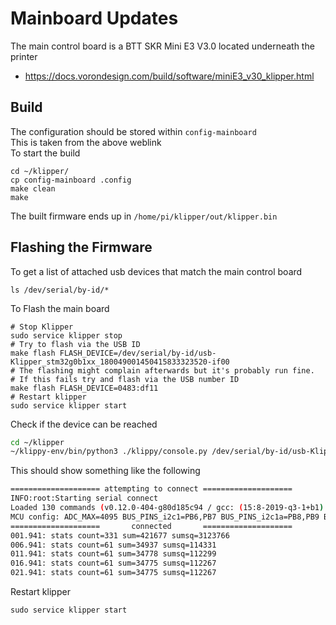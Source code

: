 # Mainboard Updates

The main control board is a BTT SKR Mini E3 V3.0 located underneath the printer

  * https://docs.vorondesign.com/build/software/miniE3_v30_klipper.html

## Build

The configuration should be stored within `config-mainboard`  
This is taken from the above weblink  
To start the build
```
cd ~/klipper/
cp config-mainboard .config
make clean
make
```

The built firmware ends up in `/home/pi/klipper/out/klipper.bin`

## Flashing the Firmware

To get a list of attached usb devices that match the main control board
```
ls /dev/serial/by-id/*
```

To Flash the main board
```
# Stop Klipper
sudo service klipper stop
# Try to flash via the USB ID
make flash FLASH_DEVICE=/dev/serial/by-id/usb-Klipper_stm32g0b1xx_180049001450415833323520-if00
# The flashing might complain afterwards but it's probably run fine.
# If this fails try and flash via the USB number ID
make flash FLASH_DEVICE=0483:df11
# Restart klipper
sudo service klipper start
```

Check if the device can be reached
```sh
cd ~/klipper
~/klippy-env/bin/python3 ./klippy/console.py /dev/serial/by-id/usb-Klipper_stm32g0b1xx_180049001450415833323520-if00
```

This should show something like the following

```sh
==================== attempting to connect ====================
INFO:root:Starting serial connect
Loaded 130 commands (v0.12.0-404-g80d185c94 / gcc: (15:8-2019-q3-1+b1) 8.3.1 20190703 (release) [gcc-8-branch revision 273027] binutils: (2.35.2-2+14+b2) 2.35.2)
MCU config: ADC_MAX=4095 BUS_PINS_i2c1=PB6,PB7 BUS_PINS_i2c1a=PB8,PB9 BUS_PINS_i2c2=PB10,PB11 BUS_PINS_i2c3=PA8,PC9 BUS_PINS_sdio=PC12,PD2,PC8,PC9,PC10,PC11 BUS_PINS_spi1=PA6,PA7,PA5 BUS_PINS_spi1a=PB4,PB5,PB3 BUS_PINS_spi2=PB14,PB15,PB13 BUS_PINS_spi2a=PC2,PC3,PB10 BUS_PINS_spi3=PB4,PB5,PB3 BUS_PINS_spi3a=PC11,PC12,PC10 BUS_PINS_spi4=PE13,PE14,PE12 CLOCK_FREQ=180000000 INITIAL_PINS=PE1 MCU=stm32f446xx PWM_MAX=255 RESERVE_PINS_USB=PA11,PA12 RESERVE_PINS_crystal=PH0,PH1 STATS_SUMSQ_BASE=256 STEPPER_BOTH_EDGE=1
====================       connected       ====================
001.941: stats count=331 sum=421677 sumsq=3123766
006.941: stats count=61 sum=34937 sumsq=114331
011.941: stats count=61 sum=34778 sumsq=112299
016.941: stats count=61 sum=34775 sumsq=112267
021.941: stats count=61 sum=34775 sumsq=112267
```

Restart klipper
```
sudo service klipper start
```
